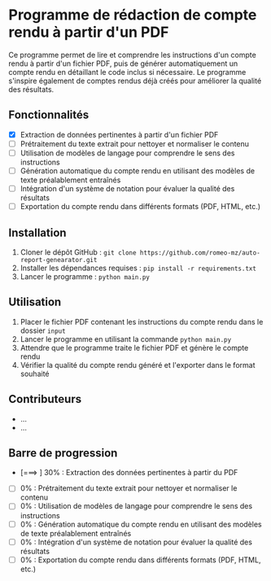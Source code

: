 # Programme de rédaction de compte rendu à partir d'un PDF

Ce programme permet de lire et comprendre les instructions d'un compte rendu à partir d'un fichier PDF, puis de générer automatiquement un compte rendu en détaillant le code inclus si nécessaire. Le programme s'inspire également de comptes rendus déjà créés pour améliorer la qualité des résultats.

## Fonctionnalités

- [x] Extraction de données pertinentes à partir d'un fichier PDF
- [ ] Prétraitement du texte extrait pour nettoyer et normaliser le contenu
- [ ] Utilisation de modèles de langage pour comprendre le sens des instructions
- [ ] Génération automatique du compte rendu en utilisant des modèles de texte préalablement entraînés
- [ ] Intégration d'un système de notation pour évaluer la qualité des résultats
- [ ] Exportation du compte rendu dans différents formats (PDF, HTML, etc.)

## Installation

1. Cloner le dépôt GitHub : `git clone https://github.com/romeo-mz/auto-report-genearator.git`
2. Installer les dépendances requises : `pip install -r requirements.txt`
3. Lancer le programme : `python main.py`

## Utilisation

1. Placer le fichier PDF contenant les instructions du compte rendu dans le dossier `input`
2. Lancer le programme en utilisant la commande `python main.py`
3. Attendre que le programme traite le fichier PDF et génère le compte rendu
4. Vérifier la qualité du compte rendu généré et l'exporter dans le format souhaité

## Contributeurs

- ...
- ...

## Barre de progression

- [===>          ] 30% : Extraction des données pertinentes à partir du PDF
- [              ] 0% : Prétraitement du texte extrait pour nettoyer et normaliser le contenu
- [              ] 0% : Utilisation de modèles de langage pour comprendre le sens des instructions
- [              ] 0% : Génération automatique du compte rendu en utilisant des modèles de texte préalablement entraînés
- [              ] 0% : Intégration d'un système de notation pour évaluer la qualité des résultats
- [              ] 0% : Exportation du compte rendu dans différents formats (PDF, HTML, etc.)
